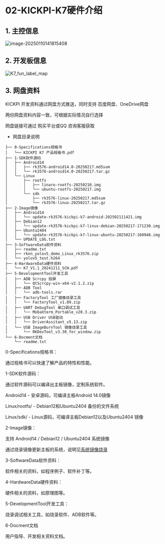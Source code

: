 # 02-KICKPI-K7硬件介绍



## 1. 主控信息

![image-20250110141815408](http://tanzhtanzh.oss-cn-shenzhen.aliyuncs.com/img/image-20250110141815408.png)



## 2. 开发板信息

![K7_fun_label_map](http://tanzhtanzh.oss-cn-shenzhen.aliyuncs.com/img/K7_fun_label_map.jpg)



## 3. 网盘资料

KICKPI 开发资料通过网盘方式推送，同时支持 百度网盘、OneDrive网盘

两份网盘资料内容一致，可根据实际情况自行选择

网盘链接可通过 购买平台或QQ 咨询客服获取



* 网盘目录说明

```
├── 0-Specifications规格书
│   └── KICKPI K7 产品规格书.pdf
├── 1-SDK软件源码
│   ├── Android14
│   │   ├── rk3576-android14.0-20250217.md5sum
│   │   └── rk3576-android14.0-20250217.tar.gz
│   └── Linux
│       ├── rootfs
│       │   ├── linaro-rootfs-20250210.img
│       │   └── ubuntu-rootfs-20250217.img
│       └── sdk
│           ├── rk3576-linux-20250217.md5sum
│           └── rk3576-linux-20250217.tar.gz
├── 2-Image镜像
│   ├── Android14
│   │   └── update-rk3576-kickpi-k7-android-202502111421.img
│   ├── Debian12
│   │   └── update-rk3576-kickpi-k7-linux-debian-20250217-171230.img
│   ├── Ubuntu2404
│   │   └── update-rk3576-kickpi-k7-linux-ubuntu-20250217-160948.img
│   └── UPDATE_LOG.txt
├── 3-SoftwareData软件资料
│   ├── readme.txt
│   ├── rknn_yolov5_demo_Linux_rk3576.zip
│   └── yolov5_test.h264
├── 4-HardwareData硬件资料
│   └── K7_V1.1_20241211_SCH.pdf
├── 5-DevelopmentTool开发工具
│   ├── ADB Scrcpy 投屏
│   │   └── QtScrcpy-win-x64-v2.1.2.zip
│   ├── ADB Tool
│   │   └── adb-tools.rar
│   ├── FactoryTool 工厂镜像烧录工具
│   │   └── FactoryTool_v1.89.zip
│   ├── UART DebugTool 串口调试工具
│   │   └── MobaXterm_Portable_v20.3.zip
│   ├── USB Driver USB驱动
│   │   └── DriverAssitant_v5.13.zip
│   └── USB ImageBurnTool 镜像烧录工具
│       └── RKDevTool_v3.30_for_window.zip
└── 6-Docment文档
    └── readme.txt
```

0-Specifications规格书：

通过规格书可以快速了解产品的特性和性能。

1-SDK软件源码：

通过软件源码可以编译出主板镜像，定制系统软件。

Android14 - 安卓源码，可编译主板Android 14.0镜像

Linux/rootfs/ - Debian12和Ubuntu2404 备份的文件系统

Linux/sdk/ - Linux源码，可编译主板Debian12以及Ubuntu2404 镜像

2-Image镜像：

支持 Android14 / Debian12 / Ubuntu2404 系统镜像

通过烧录镜像更新主板的系统，说明见[系统镜像烧录](10-系统镜像烧录.md)

3-SoftwareData软件资料：

软件相关的资料，如程序例子、软件补丁等。

4-HardwareData硬件资料：

硬件相关的资料，如原理图等。

5-DevelopmentTool开发工具：

烧录调试相关工具，如烧录软件、ADB软件等。

6-Docment文档

用户指导、开发相关资料文档。



